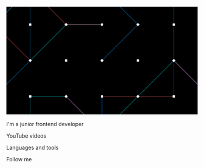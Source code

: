 ![Header](https://github.com/crew-dev/crew-dev/blob/main/assets/line.gif)

I'm a junior frontend developer

YouTube videos

Languages and tools

Follow me